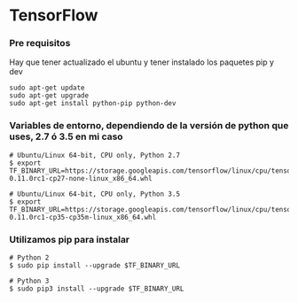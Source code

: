 # TensorFlow

### Pre requisitos
Hay que tener actualizado el ubuntu y tener instalado los paquetes pip y dev

```
sudo apt-get update
sudo apt-get upgrade
sudo apt-get install python-pip python-dev
```

### Variables de entorno, dependiendo de la versión de python que uses, 2.7 ó 3.5 en mi caso
```
# Ubuntu/Linux 64-bit, CPU only, Python 2.7
$ export TF_BINARY_URL=https://storage.googleapis.com/tensorflow/linux/cpu/tensorflow-0.11.0rc1-cp27-none-linux_x86_64.whl

# Ubuntu/Linux 64-bit, CPU only, Python 3.5
$ export TF_BINARY_URL=https://storage.googleapis.com/tensorflow/linux/cpu/tensorflow-0.11.0rc1-cp35-cp35m-linux_x86_64.whl
```
### Utilizamos pip para instalar
```
# Python 2
$ sudo pip install --upgrade $TF_BINARY_URL

# Python 3
$ sudo pip3 install --upgrade $TF_BINARY_URL
```
